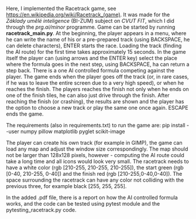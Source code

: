 Here, I implemented the Racetrack game, see https://en.wikipedia.org/wiki/Racetrack_(game). 
It was made for the _Základy umělé inteligence_ (BI-ZUM) subject on _CVUT_ _FIT_, which I did through the _prg.ai/minor_ programme. 
Game can be started by running **racetrack_main.py**. 
At the beginning, the player appears in a menu, where he can write the name of his or a pre-prepared track (using BACKSPACE, he can delete characters), ENTER starts the race. 
Loading the track (finding the AI route) for the first time takes approximately 15 seconds. 
In the game itself the player can (using arrows and the ENTER key) select the place where the formula goes in the next step, using BACKSPACE, ha can return a step back.
There is a one AI controlled formula competing against the player.
The game ends when the player goes off the track (or, in rare cases, if he was to leave the entire screen due to a very high speed), or when he reaches the finish. 
The players reaches the finish not only when he ends on one of the finish tiles, he can also just drive through the finish. 
After reaching the finish (or crashing), the results are shown and the player has the option to choose a new track or play the same one once again. ESCAPE ends the game. 

The requirements (also in requirements.txt) to run the game are:
pip install --user numpy pillow matplotlib pyglet scikit-image

The player can create his own track (for example in GIMP), the game can load any map and adjust the window size correspondingly. 
The map should not be larger than 128x128 pixels, however - computing the AI route could take a long time and all icons would look very small. 
The racetrack needs to have a white color (rgb [210-255, 210-255, 210-255]), the start green (rgb [0-40, 210-255, 0-40]) and the finish red (rgb [210-255,0-40,0-40]). 
The space surrounding the racetrack can have any color not colliding with the previous three, for example black [255, 255, 255]. 

In the added .pdf file, there is a report on how the AI controlled formula works, and the code can be tested using pytest module and the pytesting_racetrack.py code. 
